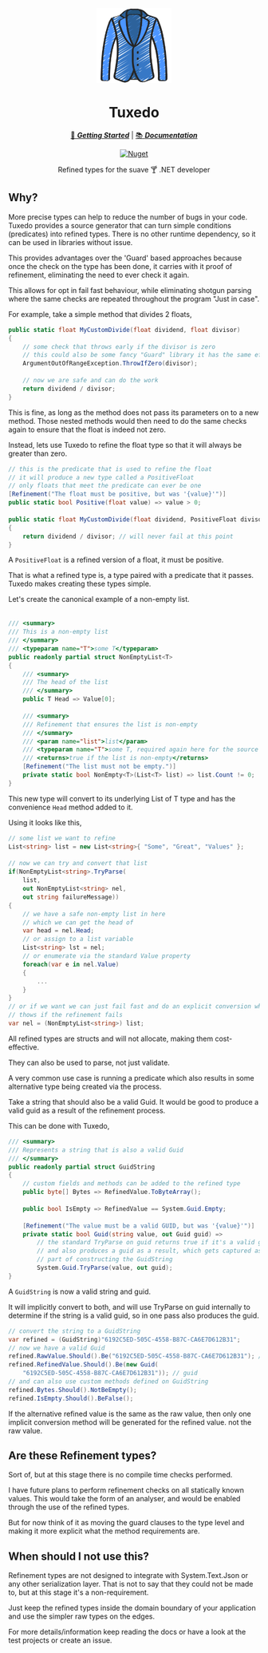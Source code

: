 <!-- markdownlint-disable MD033 MD041 -->
<div align="center">

<img src="jacket-icon.png" alt="Tuxedo" width="150px"/>

# Tuxedo

[:running: **_Getting Started_**](https://bmazzarol.github.io/Tuxedo/articles/getting-started.html)
|
[:books: **_Documentation_**](https://bmazzarol.github.io/Tuxedo)

[![Nuget](https://img.shields.io/nuget/v/tuxedo.sourcegenerator)](https://www.nuget.org/packages/tuxedo.sourcegenerator/)

Refined types for the suave :cocktail: .NET developer

</div>
<!-- markdownlint-enable MD033 MD041 -->

## Why?

More precise types can help to reduce the number of bugs in your code. Tuxedo
provides a source generator that can turn simple conditions (predicates)
into refined types. There is no other runtime dependency, so it can be used in
libraries without issue.

This provides advantages over the 'Guard' based approaches because once the
check on the type has been done, it carries with it proof of refinement,
eliminating the need to ever check it again.

This allows for opt in fail fast behaviour, while eliminating shotgun parsing
where the same checks are repeated throughout the program "Just in case".

For example, take a simple method that divides 2 floats,

```c#
public static float MyCustomDivide(float dividend, float divisor)
{
    // some check that throws early if the divisor is zero
    // this could also be some fancy "Guard" library it has the same effect
    ArgumentOutOfRangeException.ThrowIfZero(divisor);
    
    // now we are safe and can do the work
    return dividend / divisor;    
}
```

This is fine, as long as the method does not pass its parameters on to a new
method. Those nested methods would then need to do the same checks again to
ensure that the float is indeed not zero.

Instead, lets use Tuxedo to refine the float type so that it will
always be greater than zero.

```c#
// this is the predicate that is used to refine the float
// it will produce a new type called a PositiveFloat
// only floats that meet the predicate can ever be one
[Refinement("The float must be positive, but was '{value}'")]
public static bool Positive(float value) => value > 0;

public static float MyCustomDivide(float dividend, PositiveFloat divisor)
{
    return dividend / divisor; // will never fail at this point
}
```

A `PositiveFloat` is a refined version of a float, it must be positive.

That is what a refined type is, a type paired with a predicate that it
passes. Tuxedo makes creating these types simple.

Let's create the canonical example of a non-empty list.

```c#

/// <summary>
/// This is a non-empty list
/// </summary>
/// <typeparam name="T">some T</typeparam>
public readonly partial struct NonEmptyList<T>
{
    /// <summary>
    /// The head of the list
    /// </summary>
    public T Head => Value[0];

    /// <summary>
    /// Refinement that ensures the list is non-empty
    /// </summary>
    /// <param name="list">list</param>
    /// <typeparam name="T">some T, required again here for the source generator</typeparam>
    /// <returns>true if the list is non-empty</returns>
    [Refinement("The list must not be empty.")]
    private static bool NonEmpty<T>(List<T> list) => list.Count != 0;
}
```

This new type will convert to its underlying List of T type and has the
convenience `Head` method added to it.

Using it looks like this,

```c#
// some list we want to refine
List<string> list = new List<string>{ "Some", "Great", "Values" };

// now we can try and convert that list
if(NonEmptyList<string>.TryParse(
    list, 
    out NonEmptyList<string> nel, 
    out string failureMessage))
{
    // we have a safe non-empty list in here
    // which we can get the head of
    var head = nel.Head;
    // or assign to a list variable
    List<string> lst = nel;
    // or enumerate via the standard Value property
    foreach(var e in nel.Value)
    {
        ...
    }
}
// or if we want we can just fail fast and do an explicit conversion which 
// thows if the refinement fails
var nel = (NonEmptyList<string>) list;
```

All refined types are structs and will not allocate, making them cost-effective.

They can also be used to parse, not just validate.

A very common use case is running a predicate which also results in some
alternative type being created via the process.

Take a string that should also be a valid Guid. It would be good to produce
a valid guid as a result of the refinement process.

This can be done with Tuxedo,

```c#
/// <summary>
/// Represents a string that is also a valid Guid
/// </summary>
public readonly partial struct GuidString
{
    // custom fields and methods can be added to the refined type
    public byte[] Bytes => RefinedValue.ToByteArray();

    public bool IsEmpty => RefinedValue == System.Guid.Empty;

    [Refinement("The value must be a valid GUID, but was '{value}'")]
    private static bool Guid(string value, out Guid guid) => 
        // the standard TryParse on guid returns true if it's a valid guid
        // and also produces a guid as a result, which gets captured as 
        // part of constructing the GuidString
        System.Guid.TryParse(value, out guid);
}
```

A `GuidString` is now a valid string and guid.

It will implicitly convert to both, and will use TryParse on guid internally
to determine if the string is a valid guid, so in one pass also produces the
guid.

```c#
// convert the string to a GuidString
var refined = (GuidString)"6192C5ED-505C-4558-B87C-CA6E7D612B31";
// now we have a valid Guid
refined.RawValue.Should().Be("6192C5ED-505C-4558-B87C-CA6E7D612B31"); // string
refined.RefinedValue.Should().Be(new Guid(
    "6192C5ED-505C-4558-B87C-CA6E7D612B31")); // guid
// and can also use custom methods defined on GuidString
refined.Bytes.Should().NotBeEmpty();
refined.IsEmpty.Should().BeFalse();
```

If the alternative refined value is the same as the raw value, then only one
implicit conversion method will be generated for the refined value. not the
raw value.

## Are these Refinement types?

Sort of, but at this stage there is no compile time checks performed.

I have future plans to perform refinement checks on all statically known
values. This would take the form of an analyser, and would be enabled through
the use of the refined types.

But for now think of it as moving the guard clauses to the type level and
making it more explicit what the method requirements are.

## When should I not use this?

Refinement types are not designed to integrate with System.Text.Json or any
other serialization layer. That is not to say that they could not be made
to, but at this stage it's a non-requirement.

Just keep the refined types inside the domain boundary of your application
and use the simpler raw types on the edges.

For more details/information keep reading the docs or have a look at the test
projects or create an issue.
